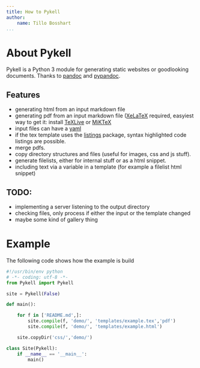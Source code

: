 ```yaml
---
title: How to Pykell
author:
    name: Tillo Bosshart
...
```


# About Pykell

Pykell is a Python 3 module for generating static websites or goodlooking documents. Thanks to [pandoc](http://pandoc.org/) and [pypandoc](https://pypi.python.org/pypi/pypandoc/).

## Features
- generating html from an input markdown file
- generating pdf from an input markdown file ([XeLaTeX](http://www.xelatex.org/) required, easyiest way to get it: install [TeXLive](http://www.tug.org/texlive/) or [MiKTeX](http://miktex.org/)
- input files can have a [yaml](http://yaml.org/)
- if the tex template uses the [listings](https://www.ctan.org/pkg/listings) package, syntax highlighted code listings are possible.
- merge pdfs.
- copy directory structures and files (useful for images, css and js stuff).
- generate filelists, either for internal stuff or as a html snippet.
- including text via a variable in a template (for example a filelist html snippet)

 
## TODO:
 - implementing a server listening to the output directory
 - checking files, only process if either the input or the template changed
 - maybe some kind of gallery thing 
 
# Example

The following code shows how the example is build

```python
#!/usr/bin/env python
# -*- coding: utf-8 -*-
from Pykell import Pykell

site = Pykell(False)

def main():

    for f in ['README.md',]:
        site.compile(f, 'demo/', 'templates/example.tex','pdf')
        site.compile(f, 'demo/', 'templates/example.html')

    site.copyDir('css/','demo/')

class Site(Pykell):
    if __name__ == '__main__':
        main()

```
